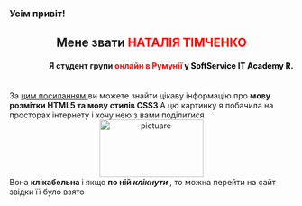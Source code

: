 <!DOCTYPE html>
<html>
<head>
<title> Homework </title>
</head>
<body>
<h3>Усім привіт!</h3>
<h2 style="text-align:center;"> Мене звати <span style="color: red;"> НАТАЛІЯ ТІМЧЕНКО </span></h2>
<h4 style="text-align:right;"> Я студент групи <span style="color: red;"> онлайн в Румунії </span><span style="color: black;"> у SoftService IT Academy R.</span></h4>
<br>
За <a href="https://astwellsoft.com/uk/blog/tehnology/html5-css3.html"> цим посиланням </a> ви можете знайти цікаву інформацію про <b> мову розмітки HTML5 та мову стилів CSS3 </b>
 А цю картинку я побачила на просторах інтернету і хочу нею з вами поділитися 
<center>
<img src="https://images.wuzzuf-data.net/files/learning_photos/learning_47ecfab97305694550f17b4df65444c8.jpeg" alt="pictuare" style="width:184px;height:102px;">
</center>
 Вона <b> клікабельна </b> і якщо <b> по ній <i> клікнути </i></b> , то можна перейти на сайт звідки її було взято 
</body>
</html>
